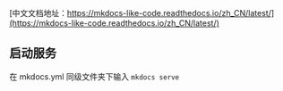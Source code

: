 [中文文档地址：https://mkdocs-like-code.readthedocs.io/zh_CN/latest/](https://mkdocs-like-code.readthedocs.io/zh_CN/latest/)

## 启动服务

在 mkdocs.yml 同级文件夹下输入 `mkdocs serve`